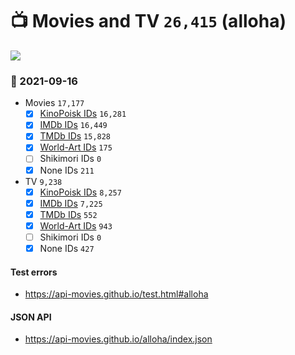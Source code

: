 # :tv: Movies and TV `26,415` (alloha)

<a href="https://API-Movies.github.io"><img src="https://API-Movies.github.io/banner.png?cache"></a>

### :date: 2021-09-16
- Movies `17,177`
  - [x] <a href="https://API-Movies.github.io/alloha/movie_kinopoisk_ids.json">KinoPoisk IDs</a> `16,281`
  - [x] <a href="https://API-Movies.github.io/alloha/movie_imdb_ids.json">IMDb IDs</a> `16,449`
  - [x] <a href="https://API-Movies.github.io/alloha/movie_tmdb_ids.json">TMDb IDs</a> `15,828`
  - [x] <a href="https://API-Movies.github.io/alloha/movie_world_art_ids.json">World-Art IDs</a> `175`
  - [ ] Shikimori IDs `0`
  - [x] None IDs `211`
- TV `9,238`
  - [x] <a href="https://API-Movies.github.io/alloha/tv_kinopoisk_ids.json">KinoPoisk IDs</a> `8,257`
  - [x] <a href="https://API-Movies.github.io/alloha/tv_imdb_ids.json">IMDb IDs</a> `7,225`
  - [x] <a href="https://API-Movies.github.io/alloha/tv_tmdb_ids.json">TMDb IDs</a> `552`
  - [x] <a href="https://API-Movies.github.io/alloha/tv_world_art_ids.json">World-Art IDs</a> `943`
  - [ ] Shikimori IDs `0`
  - [x] None IDs `427`
#### Test errors
- <a href='https://api-movies.github.io/test.html#alloha'>https://api-movies.github.io/test.html#alloha</a>
#### JSON API
- <a href='https://api-movies.github.io/alloha/index.json'>https://api-movies.github.io/alloha/index.json</a>
